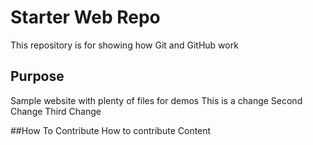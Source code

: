 # Starter Web Repo

This repository is for showing how Git and GitHub work

## Purpose

Sample website with plenty of files for demos
This is a change
Second Change
Third Change

##How To Contribute
How to contribute Content